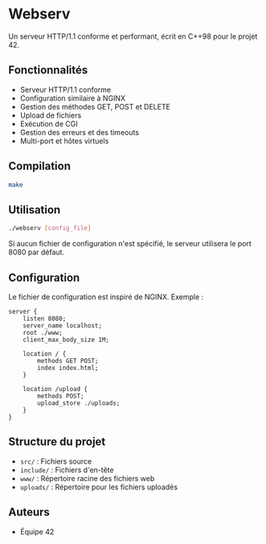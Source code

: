 # Webserv

Un serveur HTTP/1.1 conforme et performant, écrit en C++98 pour le projet 42.

## Fonctionnalités

- Serveur HTTP/1.1 conforme
- Configuration similaire à NGINX
- Gestion des méthodes GET, POST et DELETE
- Upload de fichiers
- Exécution de CGI
- Gestion des erreurs et des timeouts
- Multi-port et hôtes virtuels

## Compilation

```bash
make
```

## Utilisation

```bash
./webserv [config_file]
```

Si aucun fichier de configuration n'est spécifié, le serveur utilisera le port 8080 par défaut.

## Configuration

Le fichier de configuration est inspiré de NGINX. Exemple :

```
server {
    listen 8080;
    server_name localhost;
    root ./www;
    client_max_body_size 1M;
    
    location / {
        methods GET POST;
        index index.html;
    }
    
    location /upload {
        methods POST;
        upload_store ./uploads;
    }
}
```

## Structure du projet

- `src/` : Fichiers source
- `include/` : Fichiers d'en-tête
- `www/` : Répertoire racine des fichiers web
- `uploads/` : Répertoire pour les fichiers uploadés

## Auteurs

- Équipe 42 